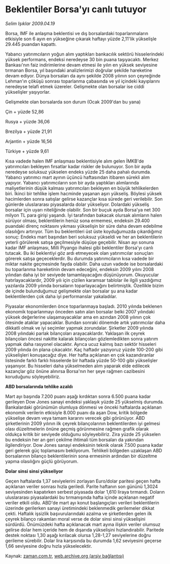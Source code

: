 # Beklentiler Borsa'yı canlı tutuyor

*Selim Işıklar 2009.04.19*

<tr><td class="metin" colspan="2" style="padding-top: 20px; padding-left: 5px; ">Borsa, IMF ile anlaşma beklentisi ve dış borsalardaki toparlanmaların etkisiyle son 6 ayın en yükseğine çıkarak haftayı yüzde 2,11'lik yükselişle 29.445 puandan kapattı.</td></tr><tr><td class="metin" colspan="2" style="padding-top: 20px; padding-left: 5px; "><p>Yabancı yatırımcıların yoğun alım yaptıkları bankacılık sektörü hisselerindeki yüksek performans, endeksi neredeyse 30 bin puana taşıyacaktı. Merkez Bankası'nın faiz indirimlerine devam etmesi ile yılın en yüksek seviyesine tırmanan Borsa, yıl başındaki analizlerimizi doğrular şekilde hareketine devam ediyor. Dünya borsaları da aynı şekilde 2008 yılının son çeyreğinde Lehman'ın çöküşü sonrası toparlanma çabasında ve yıl içindeki kayıplarını neredeyse telafi etmek üzereler. Gelişmekte olan borsalar ise ciddi yükselişler yaşıyorlar.
<p>Gelişmekte olan borsalarda son durum (Ocak 2009'dan bu yana)
<p>Çin + yüzde 52,86
<p>Rusya + yüzde 36,06
<p>Brezilya + yüzde 21,91
<p> Arjantin + yüzde 16,56
<p>Türkiye + yüzde 9,61
<p>Kısa vadede halen IMF anlaşması beklentisiyle alım gelen İMKB'de yatırımcıları bekleyen fırsatlar kadar riskler de bulunuyor. Son bir ayda neredeyse soluksuz yükselen endeks yüzde 25 daha pahalı durumda. Yabancı yatırımcı mart ayının üçüncü haftasından itibaren sürekli alım yapıyor. Yabancı yatırımcıların son bir ayda yaptıkları alımlarında maliyetlerinin düşük kalması yatırımcıları bekleyen en büyük tehlikelerden biri. İkinci bir tehlike işlem hacminde yaşanan aşırı yükseliş. Böylesi yüksek hacimlerden sonra satışlar gelirse kazançlar kısa sürede geri verilebilir. Son günlerde uluslararası piyasalarda dolar yükseliyor. Dolardaki yükseliş borsalar için uyarı niteliğinde olabilir. Son bir buçuk ayda Borsa'ya net 300 milyon TL para girişi yaşandı. İyi tarafından bakacak olursak alımların halen sürüyor olması, beklentilerin henüz sona ermemesi, endeksin 29.400 puandaki direnç noktasını yıkması yükselişin bir süre daha devam edebilme olasılığını artırıyor. Tüm bu beklentileri üst üste koyduğumuzda çıkardığımız sonuç: Endeks mart başından beri soluksuz yükseldi ve her an beklentilerin yeterli görülerek satışa geçilmesiyle düşüşe geçebilir. Nisan ayı sonuna kadar IMF anlaşması, Milli Piyango ihalesi gibi beklentiler Borsa'yı canlı tutacak. Bu iki beklentiyi göz ardı etmeyecek olan yatırımcılar sonuçları görerek satışa geçeceklerdir. Bu durumda yatırımcıların kısa vadede bir miktar nakite geçmesinde fayda olabilir. Daha uzun vadede ise borsalardaki bu toparlanma hareketinin devam edeceğini, endeksin 2009 yılını 2008 yılından daha iyi bir seviyede tamamlayacağını düşünüyorum. Okuyucular hatırlayacaklardır, 2009 yılı için çizilen karamsar tablolar ile ilgili yazdığımız yazılarda 2009 yılında borsaların toparlayacağını belirtmiştik. Özellikle bizim de içinde bulunduğumuz gelişmekte olan borsalar şu ana kadar beklentilerden çok daha iyi performanslar yakaladılar.
<p> Piyasalar ekonomilerden önce toparlanmaya başladı. 2010 yılında beklenen ekonomik toparlanmayı önceden satın alan borsalar belki 2007 yılındaki yüksek değerlerine ulaşamayacaklar ama en azından 2008 yılının çok ötesinde ataklar yapacaklar. Bundan sonraki dönemde artık yatırımcılar daha dikkatli olmak ve iyi seçimler yapmak zorundalar. Şirketler 2009 yılında 2008 yılındaki parlak bilançoları arayacaklardır. Yaklaşan ilk çeyrek bilançoları öncesi nakitte kalarak bilançoları gözlemledikten sonra yatırım yapmak daha rasyonel olacaktır. Ayrıca ucuz kalmış bazı sektör hisseleri 2009 yılında ön plana çıkacaktır. Kaç haftadır yazıyoruz yüzde 100-200 gibi yükselişleri konuşacağız diye. Her hafta açıklanan en çok kazandıranlar listesinde farklı farklı hisselerde bir haftada yüzde 50-100 gibi yükselişler yaşanıyor. Bu hisseleri daha yükselmeden alım yaparak elde edilecek kazançlar göz önüne alınırsa Borsa'nın her şeye rağmen cazibesini koruduğunu söyleyebiliriz. 
<p><b>ABD borsalarında tehlike azaldı</b>
<p>Mart ayı başında 7.200 puanı aşağı kırdıktan sonra 6.500 puana kadar gerileyen Dow Jones sanayi endeksi yaklaşık yüzde 25 yükselmiş durumda. Bankalardaki görünümün olumluya dönmesi ve önceki haftalarda açıklanan ekonomik verilerin etkisiyle 8.000 puanı da aşan Dow, kritik bölgede yükselişe devam veya tamam kararını verecek gibi görünüyor. ABD şirketlerinin 2009 yılının ilk çeyrek bilançolarının beklentilerden iyi gelmesi olası düzeltmelerin önüne geçmiş görünmesine rağmen grafik olarak oldukça kritik bir seviyede olduğunu söyleyebiliriz. Zira yüzde 25 yükselen bu endeksin her an geri çekilme ihtimali tüm borsaları da yakından ilgilendiriyor. Dow Jones sanayi endeksinin teknik olarak 7.500 puana kadar geri gelerek güç toplamasını bekliyorum. Tehlikeli bölgeden uzaklaşan ABD borsalarının bilanço beklentilerinin sona ermesinin ardından bir düzeltme yapma olasılığını güçlü görüyorum.
<p><b>Dolar sinsi sinsi yükseliyor</b>
<p>Geçen haftalarda 1,37 seviyelerini zorlayan Euro/dolar paritesi geçen hafta açıklanan veriler sonrası hızla geriledi. Parite haftanın son gününü 1,3024 seviyesinden kapatırken serbest piyasada dolar 1,610 liraya tırmandı. Doların uluslararası piyasalardaki bu tırmanışında hafta içinde açıklanan negatif veriler etkili oldu. ABD'de mart ayı konut başlangıçları verileri beklentilerin üzerinde gerilerken sanayi üretimindeki beklenmedik gerilemeler dikkat çekti. Haftalık işsizlik başvurularındaki azalma ve şirketlerden gelen ilk çeyrek bilanço rakamları moral verse de dolar sinsi sinsi yükselişini sürdürdü. Önümüzdeki hafta açıklanacak mart ayına ilişkin veriler olumsuz gelirse dolar hem içeride hem de dışarıda yükselişini hızlandırabilir. Paritede destek noktası 1,30 aşağı kırılacak olursa 1,28-1,27 seviyelerine doğru gerileme sürebilir. Dolar lira karşısında bu durumda 1,62 seviyesini geçerse 1,66 seviyesine doğru hızla yükselecektir.<br/></p></p></p></p></p></p></p></p></p></p></p></p></p></td></tr>

Kaynak: [zaman.com.tr](http://zaman.com.tr/yazar.do?yazino=839092), [web.archive.org (arşiv bağlantısı)](http://web.archive.org/web/20100110021718/http://www.zaman.com.tr:80/yazar.do?yazino=839092)
